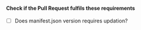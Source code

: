 #### Check if the Pull Request fulfils these requirements

- [ ] Does manifest.json version requires updation?
